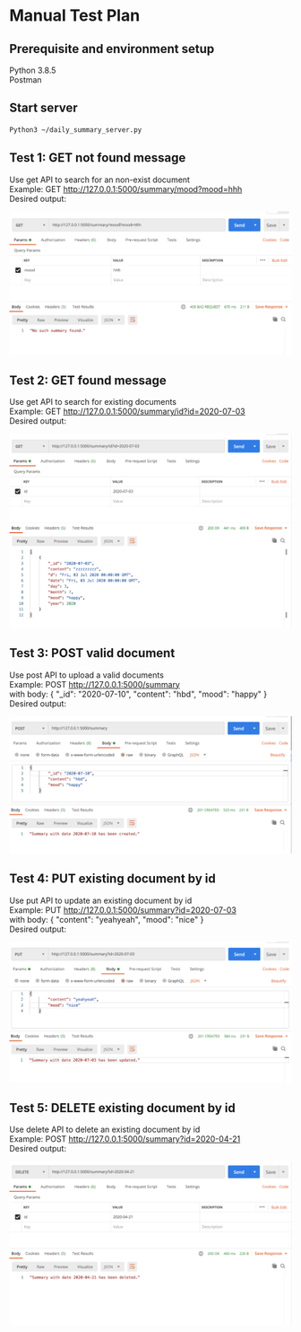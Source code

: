 Manual Test Plan
============
Prerequisite and environment setup
---------------
Python 3.8.5\
Postman

Start server
----------
```bash
Python3 ~/daily_summary_server.py
```

Test 1: GET not found message
-----
Use get API to search for an non-exist document\
Example: GET http://127.0.0.1:5000/summary/mood?mood=hhh \
Desired output:

![image info](postman_pictures/get_not_found.png)

Test 2: GET found message
------------
Use get API to search for existing documents\
Example: GET http://127.0.0.1:5000/summary/id?id=2020-07-03 \
Desired output:

![image info](postman_pictures/get_found.png)

Test 3: POST valid document
----------------
Use post API to upload a valid documents\
Example: POST http://127.0.0.1:5000/summary \
with body: {
        "_id": "2020-07-10",
        "content": "hbd",
        "mood": "happy"
    }\
Desired output:

![image info](postman_pictures/post_valid.png)

Test 4: PUT existing document by id
-------------
Use put API to update an existing document by id\
Example: PUT http://127.0.0.1:5000/summary?id=2020-07-03 \
with body: {
        "content": "yeahyeah",
        "mood": "nice"
    }\
Desired output:

![image info](postman_pictures/put_valid.png)

Test 5: DELETE existing document by id
----------------------
Use delete API to delete an existing document by id\
Example: POST http://127.0.0.1:5000/summary?id=2020-04-21 \
Desired output:

![image info](postman_pictures/delete_valid.png)
